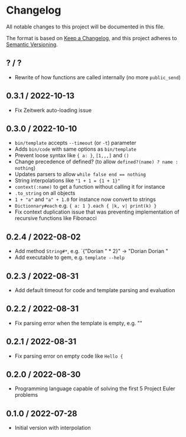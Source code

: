 # Changelog

All notable changes to this project will be documented in this file.

The format is based on [Keep a Changelog](https://keepachangelog.com/en/1.0.0/),
and this project adheres to [Semantic Versioning](https://semver.org/spec/v2.0.0.html).

## ? / ?

- Rewrite of how functions are called internally (no more `public_send`)

## 0.3.1 / 2022-10-13

- Fix Zeitwerk auto-loading issue

## 0.3.0 / 2022-10-10

- `bin/template` accepts `--timeout` (or `-t`) parameter
- Adds `bin/code` with same options as `bin/template`
- Prevent loose syntax like `{ a: }`, `[1,,,]` and `()`
- Change precedence of defined? (to allow `defined?(name) ? name : nothing`)
- Updates parsers to allow `while false end == nothing`
- String interpolations like `"1 + 1 = {1 + 1}"`
- `context(:name)` to get a function without calling it for instance
- `.to_string` on all objects
- `1 + "a"` and `"a" + 1.0` for instance now convert to strings
- `Dictionnary#each` e.g. `{ a: 1 }.each { |k, v| print(k) }`
- Fix context duplication issue that was preventing implementation of recursive
  functions like Fibonacci

## 0.2.4 / 2022-08-02

- Add method `String#*`, e.g. `{"Dorian " \* 2}" -> "Dorian Dorian "
- Add executable to gem, e.g. `template --help`

## 0.2.3 / 2022-08-31

- Add default timeout for code and template parsing and evaluation

## 0.2.2 / 2022-08-31

- Fix parsing error when the template is empty, e.g. ""

## 0.2.1 / 2022-08-31

- Fix parsing error on empty code like `Hello {`

## 0.2.0 / 2022-08-30

- Programming language capable of solving the first 5 Project Euler problems

## 0.1.0 / 2022-07-28

- Initial version with interpolation

